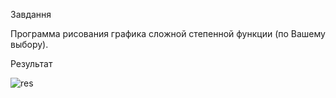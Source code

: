 Завдання

Программа рисования графика сложной степенной функции (по Вашему выбору).

Результат

![res](https://github.com/DarkRimo/l2/assets/138011448/98f99f3d-9020-4ea5-9efe-c1f74df03302)
